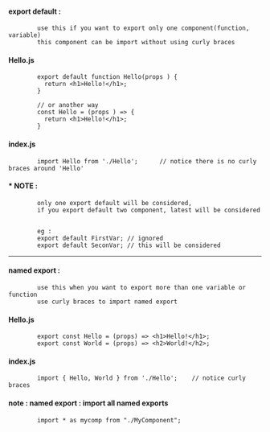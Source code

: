 #### export default : 

            use this if you want to export only one component(function, variable)
            this component can be import without using curly braces

            
#### Hello.js

            export default function Hello(props ) {
              return <h1>Hello!</h1>;
            }
            
            // or another way
            const Hello = (props ) => {
              return <h1>Hello!</h1>;
            }

#### index.js
     
            import Hello from './Hello';      // notice there is no curly braces around 'Hello'
            
#### * NOTE :

            only one export default will be considered, 
            if you export default two component, latest will be considered
            
            
            eg : 
            export default FirstVar; // ignored
            export default SeconVar; // this will be considered

---

#### named export :
  
            use this when you want to export more than one variable or function
            use curly braces to import named export


#### Hello.js

            export const Hello = (props) => <h1>Hello!</h1>;
            export const World = (props) => <h2>World!</h2>;

#### index.js

            import { Hello, World } from './Hello';    // notice curly braces
            
#### note : named export : import all named exports

            import * as mycomp from "./MyComponent";
